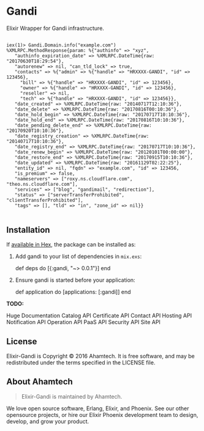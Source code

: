# Gandi
Elixir Wrapper for Gandi infrastructure.


##
```
iex(1)> Gandi.Domain.info("example.com")
%XMLRPC.MethodResponse{param: %{"authinfo" => "xyz",
   "authinfo_expiration_date" => %XMLRPC.DateTime{raw: "20170630T18:29:54"},
   "autorenew" => nil, "can_tld_lock" => true,
   "contacts" => %{"admin" => %{"handle" => "HRXXXX-GANDI", "id" => 123456},
     "bill" => %{"handle" => "HRXXXX-GANDI", "id" => 123456},
     "owner" => %{"handle" => "HRXXXX-GANDI", "id" => 123456},
     "reseller" => nil,
     "tech" => %{"handle" => "HRXXXX-GANDI", "id" => 123456}},
   "date_created" => %XMLRPC.DateTime{raw: "20140717T12:10:36"},
   "date_delete" => %XMLRPC.DateTime{raw: "20170816T00:10:36"},
   "date_hold_begin" => %XMLRPC.DateTime{raw: "20170717T10:10:36"},
   "date_hold_end" => %XMLRPC.DateTime{raw: "20170816T10:10:36"},
   "date_pending_delete_end" => %XMLRPC.DateTime{raw: "20170920T10:10:36"},
   "date_registry_creation" => %XMLRPC.DateTime{raw: "20140717T10:10:36"},
   "date_registry_end" => %XMLRPC.DateTime{raw: "20170717T10:10:36"},
   "date_renew_begin" => %XMLRPC.DateTime{raw: "20120101T00:00:00"},
   "date_restore_end" => %XMLRPC.DateTime{raw: "20170915T10:10:36"},
   "date_updated" => %XMLRPC.DateTime{raw: "20161129T02:22:25"},
   "entity_id" => nil, "fqdn" => "example.com", "id" => 123456,
   "is_premium" => false,
   "nameservers" => ["roxy.ns.cloudflare.com", "theo.ns.cloudflare.com"],
   "services" => ["blog", "gandimail", "redirection"],
   "status" => ["serverTransferProhibited", "clientTransferProhibited"],
   "tags" => [], "tld" => "in", "zone_id" => nil}}


```
## Installation

If [available in Hex](https://hex.pm/docs/publish), the package can be installed as:

  1. Add gandi to your list of dependencies in `mix.exs`:

        def deps do
          [{:gandi, "~> 0.0.1"}]
        end

  2. Ensure gandi is started before your application:

        def application do
          [applications: [:gandi]]
        end

**TODO:**

Huge Documentation
Catalog API
Certificate API
Contact API
Hosting API
Notification API
Operation API
PaaS API
Security API
Site API

## License
Elixir-Gandi is Copyright © 2016 Ahamtech. It is free software, and may be redistributed under the terms specified in the LICENSE file.

## About Ahamtech

> Elixir-Gandi is maintained by Ahamtech. 

We love open source software, Erlang, Elixir, and Phoenix. See our other opensource projects, or hire our Elixir Phoenix development team to design, develop, and grow your product.